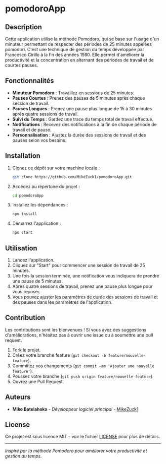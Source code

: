 # pomodoroApp

## Description

Cette application utilise la méthode Pomodoro, qui se base sur l'usage d'un minuteur permettant de respecter des périodes de 25 minutes appelées pomodori. C'est une technique de gestion du temps développée par Francesco Cirillo à la fin des années 1980. Elle permet d'améliorer la productivité et la concentration en alternant des périodes de travail et de courtes pauses.

## Fonctionnalités

- **Minuteur Pomodoro** : Travaillez en sessions de 25 minutes.
- **Pauses Courtes** : Prenez des pauses de 5 minutes après chaque session de travail.
- **Pauses Longues** : Prenez une pause plus longue de 15 à 30 minutes après quatre sessions de travail.
- **Suivi du Temps** : Gardez une trace du temps total de travail effectué.
- **Notifications** : Recevez des notifications à la fin de chaque période de travail et de pause.
- **Personnalisation** : Ajustez la durée des sessions de travail et des pauses selon vos besoins.

## Installation 

1. Clonez ce dépôt sur votre machine locale :
    ```bash
    git clone https://github.com/MikeZuck1/pomodoroApp.git
    ```
2. Accédez au répertoire du projet :
    ```bash
    cd pomodoroApp
    ```
3. Installez les dépendances :
    ```bash
    npm install
    ```
4. Démarrez l'application :
    ```bash
    npm start
    ```

## Utilisation

1. Lancez l'application.
2. Cliquez sur "Start" pour commencer une session de travail de 25 minutes.
3. Une fois la session terminée, une notification vous indiquera de prendre une pause de 5 minutes.
4. Après quatre sessions de travail, prenez une pause plus longue pour vous reposer.
5. Vous pouvez ajuster les paramètres de durée des sessions de travail et des pauses dans les paramètres de l'application.

## Contribution

Les contributions sont les bienvenues ! Si vous avez des suggestions d'améliorations, n'hésitez pas à ouvrir une issue ou à soumettre une pull request.

1. Fork le projet.
2. Créez votre branche feature (`git checkout -b feature/nouvelle-feature`).
3. Committez vos changements (`git commit -am 'Ajouter une nouvelle feature'`).
4. Poussez votre branche (`git push origin feature/nouvelle-feature`).
5. Ouvrez une Pull Request.

## Auteurs

- **Mike Batelahoko** - *Développeur logiciel principal* - [MikeZuck1](https://github.com/MikeZuck1)

## License

Ce projet est sous licence MIT - voir le fichier [LICENSE](LICENSE) pour plus de détails.

---

*Inspiré par la méthode Pomodoro pour améliorer votre productivité et gestion du temps.*
